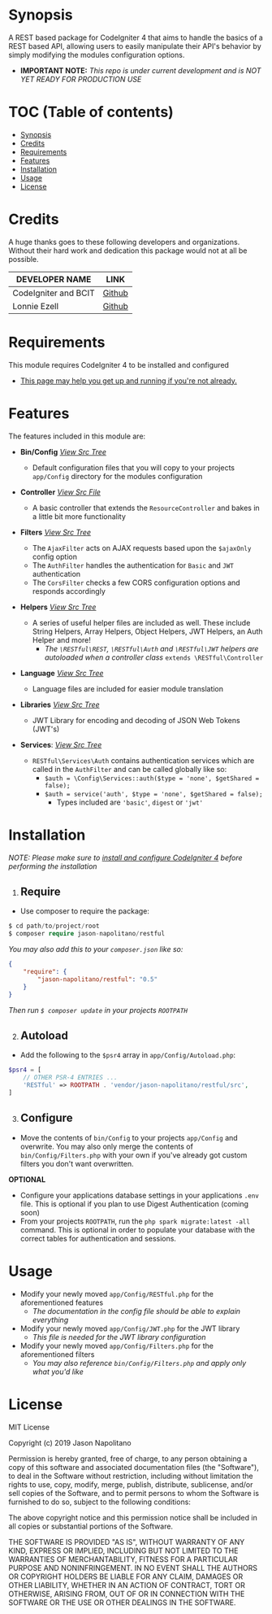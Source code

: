 # Synopsis
A REST based package for CodeIgniter 4 that aims to handle the basics of a REST based API, allowing users to easily 
manipulate their API's behavior by simply modifying the modules configuration options.
 - **IMPORTANT NOTE:** _This repo is under current development and is NOT YET READY FOR PRODUCTION USE_

# TOC (Table of contents) 
 - [Synopsis](#synopsis)
 - [Credits](#credits)
 - [Requirements](#requirements)
 - [Features](#features)
 - [Installation](#installation)
 - [Usage](#usage)
 - [License](#license)

# Credits
A huge thanks goes to these following developers and organizations. Without their hard work and dedication this package would not at all be possible.

|    DEVELOPER NAME    |                   LINK                    |
|----------------------|-------------------------------------------|
| CodeIgniter and BCIT | [Github](https://github.com/codeigniter4) |
|     Lonnie Ezell     | [Github](https://github.com/lonnieezell)  |

# Requirements
This module requires CodeIgniter 4 to be installed and configured
   - [This page may help you get up and running if you're not already.](https://codeigniter4.github.io/userguide/installation/index.html)

# Features
The features included in this module are:  

 - **Bin/Config** _[View Src Tree](https://github.com/jason-napolitano/RESTful/tree/master/bin/Config)_
   - Default configuration files that you will copy to your projects `app/Config` directory for the modules
   configuration
 - **Controller** _[View Src File](https://github.com/jason-napolitano/RESTful/blob/master/src/Controller.php)_
   - A basic controller that extends the `ResourceController` and bakes in a little bit more
   functionality
   
 - **Filters** _[View Src Tree](https://github.com/jason-napolitano/RESTful/tree/master/src/Filters)_
   - The `AjaxFilter` acts on AJAX requests based upon the `$ajaxOnly` config 
   option
   - The `AuthFilter` handles the authentication for `Basic` and `JWT` authentication
   - The `CorsFilter` checks a few CORS configuration options and responds accordingly
  
 - **Helpers** _[View Src Tree](https://github.com/jason-napolitano/RESTful/tree/master/src/Helpers)_
   - A series of useful helper files are included as well. These include String Helpers, Array Helpers, Object Helpers, JWT Helpers, an 
   Auth Helper and more!
     - _The `\RESTful\REST`, `\RESTful\Auth` and `\RESTful\JWT` helpers are autoloaded when a controller class_ `extends \RESTful\Controller`  
       
  - **Language** _[View Src Tree](https://github.com/jason-napolitano/RESTful/tree/master/src/Language)_
    - Language files are included for easier module translation
  
 - **Libraries** _[View Src Tree](https://github.com/jason-napolitano/RESTful/tree/master/src/Libraries)_
   - JWT Library for encoding and decoding of JSON Web Tokens (JWT's)
     
 - **Services**: _[View Src Tree](https://github.com/jason-napolitano/RESTful/tree/master/src/Services)_
   - `RESTful\Services\Auth` contains authentication services which are called in the `AuthFilter` and can be called globally like so:
      - `$auth = \Config\Services::auth($type = 'none', $getShared = false); ` 
      - `$auth = service('auth', $type = 'none', $getShared = false); `
        - Types included are `'basic'`, `digest` or `'jwt'`
    
# Installation
_NOTE: Please make sure to [install and configure CodeIgniter 4](#requirements) before performing the installation_

 1. ## Require
 - Use composer to require the package:
 ```php
$ cd path/to/project/root
$ composer require jason-napolitano/restful
```
_You may also add this to your `composer.json` like so:_
```json
{
    "require": {
        "jason-napolitano/restful": "0.5"
    }
}
```
_Then run `$ composer update` in your projects `ROOTPATH`_

 2. ## Autoload
 - Add the following to the `$psr4` array in `app/Config/Autoload.php`:
```php
$psr4 = [
    // OTHER PSR-4 ENTRIES ...
    'RESTful' => ROOTPATH . 'vendor/jason-napolitano/restful/src',
]
```

 3. ## Configure
 - Move the contents of `bin/Config` to your projects `app/Config` and overwrite. You may also only merge the contents of `bin/Config/Filters.php` with your own if you've already got custom filters you don't want overwritten.
 
**OPTIONAL** 
 - Configure your applications database settings in your applications `.env` file. This is optional if you plan to use Digest Authentication (coming soon)
 - From your projects `ROOTPATH`, run the `php spark migrate:latest -all` command. This is optional in order to populate your database with the correct tables for authentication and sessions.

# Usage
 - Modify your newly moved `app/Config/RESTful.php` for the aforementioned features
   - _The documentation in the config file should be able to explain everything_
 - Modify your newly moved `app/Config/JWT.php` for the JWT library
   - _This file is needed for the JWT library configuration_
 - Modify your newly moved `app/Config/Filters.php` for the aforementioned filters
   - _You may also reference `bin/Config/Filters.php` and apply only what you'd like_

# License
MIT License

Copyright (c) 2019 Jason Napolitano

Permission is hereby granted, free of charge, to any person obtaining a copy
of this software and associated documentation files (the "Software"), to deal
in the Software without restriction, including without limitation the rights
to use, copy, modify, merge, publish, distribute, sublicense, and/or sell
copies of the Software, and to permit persons to whom the Software is
furnished to do so, subject to the following conditions:

The above copyright notice and this permission notice shall be included in all
copies or substantial portions of the Software.

THE SOFTWARE IS PROVIDED "AS IS", WITHOUT WARRANTY OF ANY KIND, EXPRESS OR
IMPLIED, INCLUDING BUT NOT LIMITED TO THE WARRANTIES OF MERCHANTABILITY,
FITNESS FOR A PARTICULAR PURPOSE AND NONINFRINGEMENT. IN NO EVENT SHALL THE
AUTHORS OR COPYRIGHT HOLDERS BE LIABLE FOR ANY CLAIM, DAMAGES OR OTHER
LIABILITY, WHETHER IN AN ACTION OF CONTRACT, TORT OR OTHERWISE, ARISING FROM,
OUT OF OR IN CONNECTION WITH THE SOFTWARE OR THE USE OR OTHER DEALINGS IN THE
SOFTWARE.
